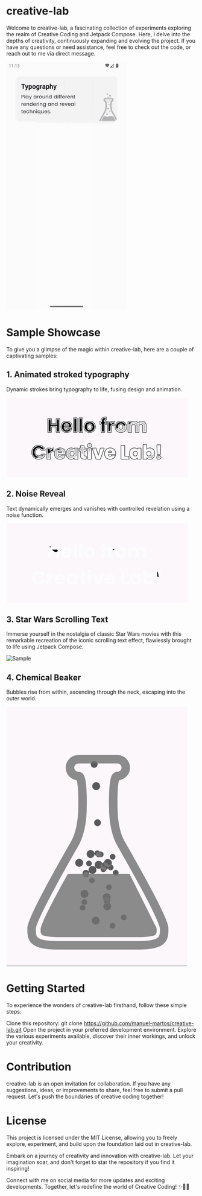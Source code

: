 # creative-lab
Welcome to creative-lab, a fascinating collection of experiments exploring the realm of Creative Coding and Jetpack Compose. Here, I delve into the depths of creativity, continuously expanding and evolving the project. If you have any questions or need assistance, feel free to check out the code, or reach out to me via direct message.

![Sample](img/creative-lab.gif)

# Sample Showcase
To give you a glimpse of the magic within creative-lab, here are a couple of captivating samples:

## 1. Animated stroked typography
Dynamic strokes bring typography to life, fusing design and animation.

![Sample](img/stroke-animation.gif) 

## 2. Noise Reveal
Text dynamically emerges and vanishes with controlled revelation using a noise function.

![Sample](img/noisy-reveal.gif) 


## 3. Star Wars Scrolling Text
Immerse yourself in the nostalgia of classic Star Wars movies with this remarkable recreation of the iconic scrolling text effect, flawlessly brought to life using Jetpack Compose.

![Sample](img/star-wars-effect.gif) 

## 4. Chemical Beaker
Bubbles rise from within, ascending through the neck, escaping into the outer world.

![Sample](img/chemical-beaker.gif) 

# Getting Started
To experience the wonders of creative-lab firsthand, follow these simple steps:

Clone this repository: git clone https://github.com/manuel-martos/creative-lab.git
Open the project in your preferred development environment.
Explore the various experiments available, discover their inner workings, and unlock your creativity.

# Contribution
creative-lab is an open invitation for collaboration. If you have any suggestions, ideas, or improvements to share, feel free to submit a pull request. Let's push the boundaries of creative coding together!

# License
This project is licensed under the MIT License, allowing you to freely explore, experiment, and build upon the foundation laid out in creative-lab.

Embark on a journey of creativity and innovation with creative-lab. Let your imagination soar, and don't forget to star the repository if you find it inspiring!

Connect with me on social media for more updates and exciting developments. Together, let's redefine the world of Creative Coding! ✨🎨🚀
